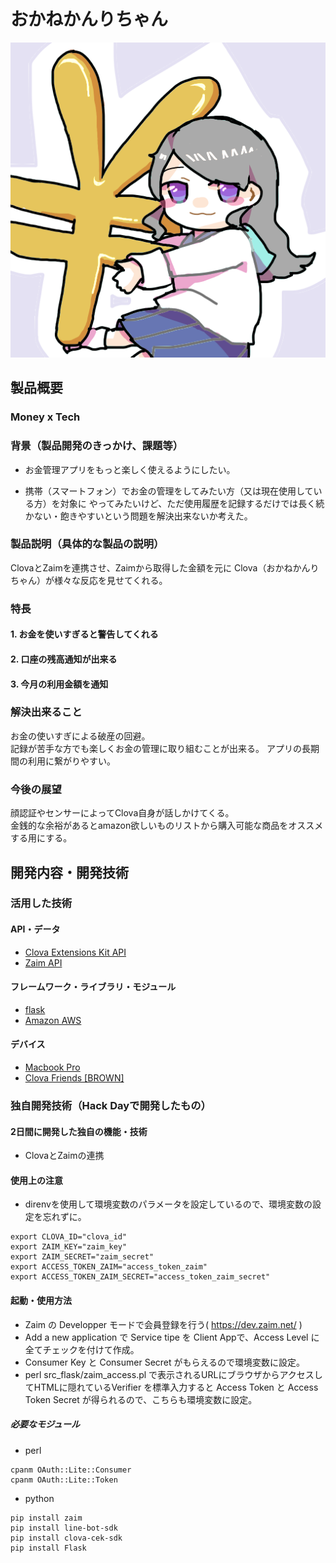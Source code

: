 # おかねかんりちゃん

[![Product Name](thumbnail.png)](https://youtu.be/Nqmd2o_2z3U)

## 製品概要
### Money  x Tech

### 背景（製品開発のきっかけ、課題等）
- お金管理アプリをもっと楽しく使えるようにしたい。

- 携帯（スマートフォン）でお金の管理をしてみたい方（又は現在使用している方）を対象に やってみたいけど、ただ使用履歴を記録するだけでは長く続かない・飽きやすいという問題を解決出来ないか考えた。


### 製品説明（具体的な製品の説明）
ClovaとZaimを連携させ、Zaimから取得した金額を元に Clova（おかねかんりちゃん）が様々な反応を見せてくれる。

### 特長

#### 1. お金を使いすぎると警告してくれる

#### 2. 口座の残高通知が出来る

#### 3. 今月の利用金額を通知

### 解決出来ること
お金の使いすぎによる破産の回避。  
記録が苦手な方でも楽しくお金の管理に取り組むことが出来る。 アプリの長期間の利用に繋がりやすい。
### 今後の展望
顔認証やセンサーによってClova自身が話しかけてくる。  
金銭的な余裕があるとamazon欲しいものリストから購入可能な商品をオススメする用にする。
## 開発内容・開発技術
### 活用した技術
#### API・データ

* [Clova Extensions Kit API](https://clova-developers.line.me/#/)
* [Zaim API](https://zaim.net)

#### フレームワーク・ライブラリ・モジュール
* [flask](http://flask.pocoo.org)
* [Amazon AWS](https://aws.amazon.com/jp/)

#### デバイス
* [Macbook Pro](https://www.apple.com/jp/macbook-pro/?afid=p238%7CsxLoA1Hns-dc_mtid_18707vxu38484_pcrid_284003974216_&cid=aos-jp-kwgo-mac--slid-)
* [Clova Friends [BROWN]](https://clova.line.me/clova-friends-mini/?gclid=CjwKCAjwmdDeBRA8EiwAXlarFvDKC0_sRzvsM8ZIc8xJyy67oq0ecu4AKxQgiZHg8z2C2sY4_jcMDRoCyFYQAvD_BwE)

### 独自開発技術（Hack Dayで開発したもの）
#### 2日間に開発した独自の機能・技術
* ClovaとZaimの連携
#### 使用上の注意
* direnvを使用して環境変数のパラメータを設定しているので、環境変数の設定を忘れずに。


```
export CLOVA_ID="clova_id"
export ZAIM_KEY="zaim_key"
export ZAIM_SECRET="zaim_secret"
export ACCESS_TOKEN_ZAIM="access_token_zaim"
export ACCESS_TOKEN_ZAIM_SECRET="access_token_zaim_secret"
```


#### 起動・使用方法
* Zaim の Developper モードで会員登録を行う( https://dev.zaim.net/ )
* Add a new application で Service tipe を Client Appで、Access Level に全てチェックを付けて作成。
* Consumer Key と Consumer Secret がもらえるので環境変数に設定。
* perl src_flask/zaim_access.pl で表示されるURLにブラウザからアクセスしてHTMLに隠れているVerifier を標準入力すると Access Token と Access Token Secret が得られるので、こちらも環境変数に設定。

##### 必要なモジュール
* perl
```
cpanm OAuth::Lite::Consumer
cpanm OAuth::Lite::Token
```

* python
```
pip install zaim
pip install line-bot-sdk
pip install clova-cek-sdk
pip install Flask
```